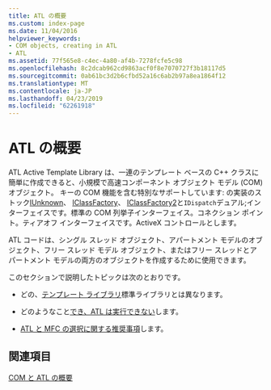 ```yaml
---
title: ATL の概要
ms.custom: index-page
ms.date: 11/04/2016
helpviewer_keywords:
- COM objects, creating in ATL
- ATL
ms.assetid: 77f565e8-c4ec-4a80-af4b-7278fcfe5c98
ms.openlocfilehash: 8c2dcab962cd9863acf0f8e7070727f3b18117d5
ms.sourcegitcommit: 0ab61bc3d2b6cfbd52a16c6ab2b97a8ea1864f12
ms.translationtype: MT
ms.contentlocale: ja-JP
ms.lasthandoff: 04/23/2019
ms.locfileid: "62261918"
---
```

# <a name="introduction-to-atl"></a>ATL の概要

ATL Active Template Library は、一連のテンプレート ベースの C++ クラスに簡単に作成できると、小規模で高速コンポーネント オブジェクト モデル (COM) オブジェクト。 キーの COM 機能を含む特別なサポートしています: の実装のストック[IUnknown](/windows/desktop/api/unknwn/nn-unknwn-iunknown)、 [IClassFactory](/windows/desktop/api/unknwnbase/nn-unknwnbase-iclassfactory)、 [IClassFactory2](/windows/desktop/api/ocidl/nn-ocidl-iclassfactory2)と`IDispatch`デュアル;インターフェイスです。標準の COM 列挙子インターフェイス。コネクション ポイント。ティアオフ インターフェイスです。ActiveX コントロールとします。

ATL コードは、シングル スレッド オブジェクト、アパートメント モデルのオブジェクト、フリー スレッド モデル オブジェクト、またはフリー スレッドとアパートメント モデルの両方のオブジェクトを作成するために使用できます。

このセクションで説明したトピックは次のとおりです。

- どの、[テンプレート ライブラリ](../atl/using-a-template-library.md)標準ライブラリとは異なります。

- どのようなこと[でき、ATL は実行できない](../atl/scope-of-atl.md)します。

- [ATL と MFC の選択に関する推奨事項](../atl/recommendations-for-choosing-between-atl-and-mfc.md)します。

## <a name="see-also"></a>関連項目

[COM と ATL の概要](../atl/introduction-to-com-and-atl.md)

